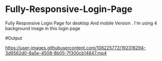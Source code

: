 # Fully-Responsive-Login-Page
Fully Responsive Login Page for desktop And mobile Version . I'm using 4 background image in this login page

#Output 


https://user-images.githubusercontent.com/106225772/192316294-3d9562d0-8a5e-4508-8b05-7f300cb14847.mp4

